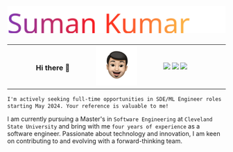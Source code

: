 <h1 align="center">
  <img src="./Assets/my-name.svg" alt="Suman Kumar" />
</h1>

<table>
  <tr>
    <td width="30%" align="right">
        <h3>Hi there 👋</h3>
    </td>
    <td width="40%" align="center">
        <img src="./Assets/suman-memoji.png" width="50%" alt="Suman" />
    </td>
    <td width="30%" align="left">
        <img src="https://img.shields.io/badge/Visit-My_Website-blue?style=flat-square&logo=google-chrome&logoColor=fcb045&color=fcb045" />
        <img src="https://img.shields.io/badge/LinkedIn-Connect_with_me-blue?style=flat&logo=linkedin" />
        <img src="https://api.visitorbadge.io/api/visitors?path=su-per-man&label=Profile%20Views&countColor=%23fcb045&style=flat-square&labelStyle=upper" />
    </td>
  </tr>
</table>

```
I'm actively seeking full-time opportunities in SDE/ML Engineer roles starting May 2024. Your reference is valuable to me!
```

I am currently pursuing a Master's in `Software Engineering` at `Cleveland State University` and bring with me `four years of experience` as a software engineer. Passionate about technology and innovation, I am keen on contributing to and evolving with a forward-thinking team.